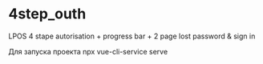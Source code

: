 # 4step_outh
LPOS 4 stape autorisation + progress bar + 2 page lost password &amp; sign in

Для запуска проекта
npx vue-cli-service serve
